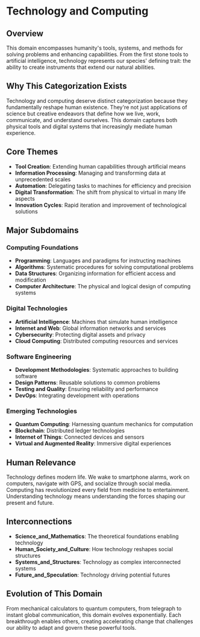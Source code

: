 # Technology and Computing

## Overview
This domain encompasses humanity's tools, systems, and methods for solving problems and enhancing capabilities. From the first stone tools to artificial intelligence, technology represents our species' defining trait: the ability to create instruments that extend our natural abilities.

## Why This Categorization Exists
Technology and computing deserve distinct categorization because they fundamentally reshape human existence. They're not just applications of science but creative endeavors that define how we live, work, communicate, and understand ourselves. This domain captures both physical tools and digital systems that increasingly mediate human experience.

## Core Themes
- **Tool Creation**: Extending human capabilities through artificial means
- **Information Processing**: Managing and transforming data at unprecedented scales
- **Automation**: Delegating tasks to machines for efficiency and precision
- **Digital Transformation**: The shift from physical to virtual in many life aspects
- **Innovation Cycles**: Rapid iteration and improvement of technological solutions

## Major Subdomains

### Computing Foundations
- **Programming**: Languages and paradigms for instructing machines
- **Algorithms**: Systematic procedures for solving computational problems
- **Data Structures**: Organizing information for efficient access and modification
- **Computer Architecture**: The physical and logical design of computing systems

### Digital Technologies
- **Artificial Intelligence**: Machines that simulate human intelligence
- **Internet and Web**: Global information networks and services
- **Cybersecurity**: Protecting digital assets and privacy
- **Cloud Computing**: Distributed computing resources and services

### Software Engineering
- **Development Methodologies**: Systematic approaches to building software
- **Design Patterns**: Reusable solutions to common problems
- **Testing and Quality**: Ensuring reliability and performance
- **DevOps**: Integrating development with operations

### Emerging Technologies
- **Quantum Computing**: Harnessing quantum mechanics for computation
- **Blockchain**: Distributed ledger technologies
- **Internet of Things**: Connected devices and sensors
- **Virtual and Augmented Reality**: Immersive digital experiences

## Human Relevance
Technology defines modern life. We wake to smartphone alarms, work on computers, navigate with GPS, and socialize through social media. Computing has revolutionized every field from medicine to entertainment. Understanding technology means understanding the forces shaping our present and future.

## Interconnections
- **Science_and_Mathematics**: The theoretical foundations enabling technology
- **Human_Society_and_Culture**: How technology reshapes social structures
- **Systems_and_Structures**: Technology as complex interconnected systems
- **Future_and_Speculation**: Technology driving potential futures

## Evolution of This Domain
From mechanical calculators to quantum computers, from telegraph to instant global communication, this domain evolves exponentially. Each breakthrough enables others, creating accelerating change that challenges our ability to adapt and govern these powerful tools.